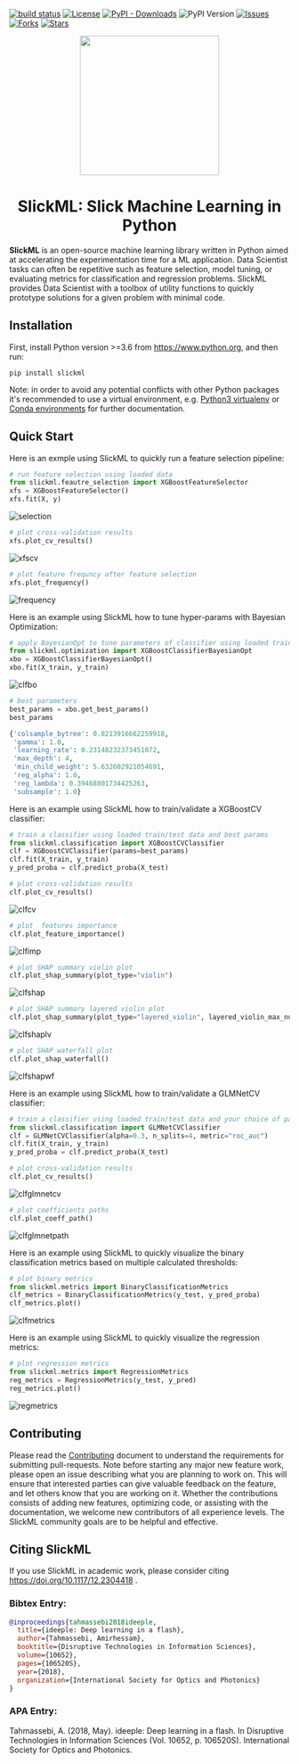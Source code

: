 [![build status](https://travis-ci.com/slickml/slick-ml.svg?branch=master)](https://travis-ci.com/github/slickml/slick-ml)
[![License](https://img.shields.io/github/license/slickml/slick-ml)](https://github.com/slickml/slick-ml/blob/master/LICENSE/)
[![PyPI - Downloads](https://img.shields.io/pypi/dm/slickml)](https://pypi.org/project/slickml/)
![PyPI Version](https://img.shields.io/pypi/v/slickml)
[![Issues](https://img.shields.io/github/issues/slickml/slick-ml)](https://github.com/slickml/slick-ml/issues)
[![Forks](https://img.shields.io/github/forks/slickml/slick-ml)](https://github.com/slickml/slick-ml/network/members/)
[![Stars](https://img.shields.io/github/stars/slickml/slick-ml)](https://github.com/slickml/slick-ml/stargazers/)

<p align="center">
<a href="https://www.slickml.com/">
  <img src="https://raw.githubusercontent.com/slickml/slick-ml/master/assets/design/logo.png" width="250"></img></a>
</p>

<h1 align="center">
    SlickML: Slick Machine Learning in Python
</h1>


**SlickML** is an open-source machine learning library written in Python aimed
at accelerating the experimentation time for a ML application. Data Scientist
tasks can often be repetitive such as feature selection, model tuning, or
evaluating metrics for classification and regression problems. SlickML provides
Data Scientist with a toolbox of utility functions to quickly prototype
solutions for a given problem with minimal code.


## Installation

First, install Python version >=3.6 from https://www.python.org, and then run:

```
pip install slickml
```

Note: in order to avoid any potential conflicts with other Python packages it's
recommended to use a virtual environment, e.g. [Python3
virtualenv](https://docs.python.org/3/library/venv.html) or [Conda
environments](https://docs.conda.io/projects/conda/en/latest/user-guide/tasks/manage-environments.html)
for further documentation.


## Quick Start
Here is an exmple using SlickML to quickly run a feature selection pipeline: 
```python
# run feature selection using loaded data
from slickml.feautre_selection import XGBoostFeatureSelector
xfs = XGBoostFeatureSelector()
xfs.fit(X, y)
```
![selection](https://raw.githubusercontent.com/slickml/slick-ml/master/assets/images/feature_selection.png)

```python
# plot cross-validation results
xfs.plot_cv_results()
```
![xfscv](https://raw.githubusercontent.com/slickml/slick-ml/master/assets/images/xfs_cv_results.png)

```python
# plot feature frequncy after feature selection
xfs.plot_frequency()
```
![frequency](https://raw.githubusercontent.com/slickml/slick-ml/master/assets/images/feature_frequency.png)

Here is an example using SlickML how to tune hyper-params with Bayesian Optimization:
```python
# apply BayesianOpt to tune parameters of classifier using loaded train/test data
from slickml.optimization import XGBoostClassifierBayesianOpt
xbo = XGBoostClassifierBayesianOpt()
xbo.fit(X_train, y_train)
```
![clfbo](https://raw.githubusercontent.com/slickml/slick-ml/master/assets/images/clf_hyper_params.png)


```python
# best parameters
best_params = xbo.get_best_params()
best_params

{'colsample_bytree': 0.8213916662259918,
 'gamma': 1.0,
 'learning_rate': 0.23148232373451072,
 'max_depth': 4,
 'min_child_weight': 5.632602921054691,
 'reg_alpha': 1.0,
 'reg_lambda': 0.39468801734425263,
 'subsample': 1.0}
```

Here is an example using SlickML how to train/validate a XGBoostCV classifier:
```python
# train a classifier using loaded train/test data and best params
from slickml.classification import XGBoostCVClassifier
clf = XGBoostCVClassifier(params=best_params)
clf.fit(X_train, y_train)
y_pred_proba = clf.predict_proba(X_test)

# plot cross-validation results
clf.plot_cv_results()
```
![clfcv](https://raw.githubusercontent.com/slickml/slick-ml/master/assets/images/clf_cv_results.png)

```python
# plot  features importance
clf.plot_feature_importance()
```
![clfimp](https://raw.githubusercontent.com/slickml/slick-ml/master/assets/images/clf_feature_importance.png)

```python
# plot SHAP summary violin plot
clf.plot_shap_summary(plot_type="violin")

```
![clfshap](https://raw.githubusercontent.com/slickml/slick-ml/master/assets/images/clf_shap_summary.png)

```python
# plot SHAP summary layered violin plot
clf.plot_shap_summary(plot_type="layered_violin", layered_violin_max_num_bins=5)

```
![clfshaplv](https://raw.githubusercontent.com/slickml/slick-ml/master/assets/images/clf_shap_summary_lv.png)


```python
# plot SHAP waterfall plot
clf.plot_shap_waterfall()

```
![clfshapwf](https://raw.githubusercontent.com/slickml/slick-ml/master/assets/images/clf_shap_waterfall.png)

Here is an example using SlickML how to train/validate a GLMNetCV classifier:
```python
# train a classifier using loaded train/test data and your choice of params
from slickml.classification import GLMNetCVClassifier
clf = GLMNetCVClassifier(alpha=0.3, n_splits=4, metric="roc_auc")
clf.fit(X_train, y_train)
y_pred_proba = clf.predict_proba(X_test)

# plot cross-validation results
clf.plot_cv_results()
```
![clfglmnetcv](https://raw.githubusercontent.com/slickml/slick-ml/master/assets/images/clf_glmnet_cv_results.png)

```python
# plot coefficients paths
clf.plot_coeff_path()

```
![clfglmnetpath](https://raw.githubusercontent.com/slickml/slick-ml/master/assets/images/clf_glmnet_paths.png)

Here is an example using SlickML to quickly visualize the binary classification 
metrics based on multiple calculated thresholds:
```python
# plot binary metrics
from slickml.metrics import BinaryClassificationMetrics
clf_metrics = BinaryClassificationMetrics(y_test, y_pred_proba)
clf_metrics.plot()

```
![clfmetrics](https://raw.githubusercontent.com/slickml/slick-ml/master/assets/images/clf_metrics.png)

Here is an example using SlickML to quickly visualize the regression metrics:

```python
# plot regression metrics
from slickml.metrics import RegressionMetrics
reg_metrics = RegressionMetrics(y_test, y_pred)
reg_metrics.plot()
```
![regmetrics](https://raw.githubusercontent.com/slickml/slick-ml/master/assets/images/reg_metrics.png)

## Contributing

Please read the [Contributing](CONTRIBUTING.md) document to understand the requirements for
submitting pull-requests. Note before starting any major new feature work,
please open an issue describing what you are planning to work on. This will
ensure that interested parties can give valuable feedback on the feature, and
let others know that you are working on it. Whether the contributions consists of adding new features,  optimizing code, or assisting with the documentation, we welcome new contributors of all experience
levels. The SlickML community goals are to be helpful and effective.

## Citing SlickML
If you use SlickML in academic work, please consider citing
https://doi.org/10.1117/12.2304418 .

### Bibtex Entry:
```bib
@inproceedings{tahmassebi2018ideeple,
  title={ideeple: Deep learning in a flash},
  author={Tahmassebi, Amirhessam},
  booktitle={Disruptive Technologies in Information Sciences},
  volume={10652},
  pages={106520S},
  year={2018},
  organization={International Society for Optics and Photonics}
}
```
### APA Entry:

Tahmassebi, A. (2018, May). ideeple: Deep learning in a flash. In Disruptive
Technologies in Information Sciences (Vol. 10652, p. 106520S). International
Society for Optics and Photonics.

